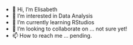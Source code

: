 - 👋 Hi, I’m Elisabeth
- 👀 I’m interested in Data Analysis
- 🌱 I’m currently learning RStudios
- 💞️ I’m looking to collaborate on ... not sure yet!
- 📫 How to reach me ... pending.

